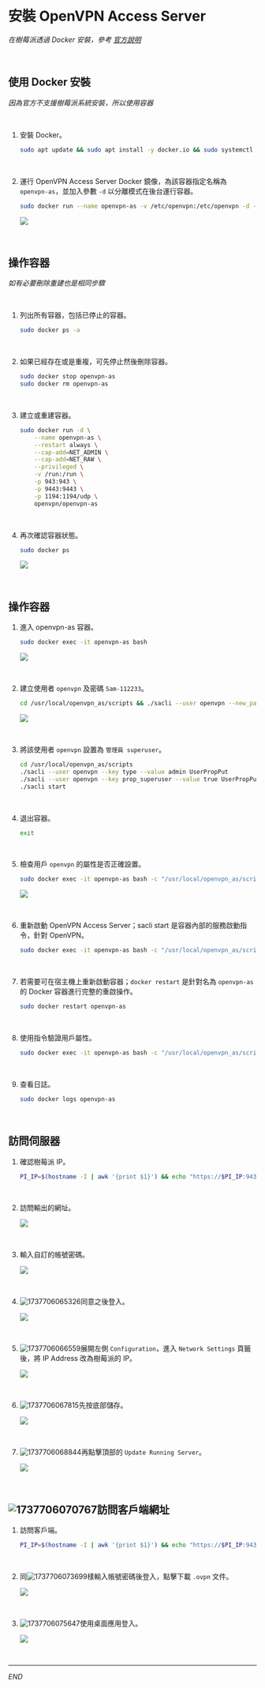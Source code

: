 # 安裝 OpenVPN Access Server

_在樹莓派透過 Docker 安裝，參考 [官方說明](https://as-portal.openvpn.com/instructions/docker/installation)_

<br>

## 使用 Docker 安裝

_因為官方不支援樹莓派系統安裝，所以使用容器_

<br>

1. 安裝 Docker。

    ```bash
    sudo apt update && sudo apt install -y docker.io && sudo systemctl enable --now docker
    ```

<br>

2. 運行 OpenVPN Access Server Docker 鏡像，為該容器指定名稱為 `openvpn-as`，並加入參數 `-d` 以分離模式在後台運行容器。

    ```bash
    sudo docker run --name openvpn-as -v /etc/openvpn:/etc/openvpn -d -p 943:943 -p 9443:9443 -p 1194:1194/udp openvpn/openvpn-as
    ```

    ![](images/img_01.png)

<br>

## 操作容器

_如有必要刪除重建也是相同步驟_

<br>

1. 列出所有容器，包括已停止的容器。

    ```bash
    sudo docker ps -a
    ```

<br>

2. 如果已經存在或是重複，可先停止然後刪除容器。

    ```bash
    sudo docker stop openvpn-as
    sudo docker rm openvpn-as
    ```

<br>

3. 建立或重建容器。

    ```bash
    sudo docker run -d \
        --name openvpn-as \
        --restart always \
        --cap-add=NET_ADMIN \
        --cap-add=NET_RAW \
        --privileged \
        -v /run:/run \
        -p 943:943 \
        -p 9443:9443 \
        -p 1194:1194/udp \
        openvpn/openvpn-as
    ```

<br>

4. 再次確認容器狀態。

    ```bash
    sudo docker ps
    ```

    ![](images/img_03.png)

<br>

## 操作容器

1. 進入 openvpn-as 容器。

    ```bash
    sudo docker exec -it openvpn-as bash
    ```

    ![](images/img_04.png)

<br>

2. 建立使用者 `openvpn` 及密碼 `Sam-112233`。

    ```bash
    cd /usr/local/openvpn_as/scripts && ./sacli --user openvpn --new_pass "Sam-112233" SetLocalPassword
    ```

    ![](images/img_05.png)

<br>

3. 將該使用者 `openvpn` 設置為 `管理員 superuser`。

    ```bash
    cd /usr/local/openvpn_as/scripts
    ./sacli --user openvpn --key type --value admin UserPropPut
    ./sacli --user openvpn --key prop_superuser --value true UserPropPut
    ./sacli start
    ```

<br>

4. 退出容器。

    ```bash
    exit
    ```

<br>

5. 檢查用戶 `openvpn` 的屬性是否正確設置。

    ```bash
    sudo docker exec -it openvpn-as bash -c "/usr/local/openvpn_as/scripts/sacli --user openvpn UserPropGet"
    ```

    ![](images/img_06.png)

<br>

6. 重新啟動 OpenVPN Access Server；sacli start 是容器內部的服務啟動指令，針對 OpenVPN。

    ```bash
    sudo docker exec -it openvpn-as bash -c "/usr/local/openvpn_as/scripts/sacli start"
    ```

<br>

7. 若需要可在宿主機上重新啟動容器；`docker restart` 是針對名為 `openvpn-as` 的 Docker 容器進行完整的重啟操作。

    ```bash
    sudo docker restart openvpn-as
    ```

<br>

8. 使用指令驗證用戶屬性。

    ```bash
    sudo docker exec -it openvpn-as bash -c "/usr/local/openvpn_as/scripts/sacli --user sam6238 UserPropGet"
    ```

<br>

9. 查看日誌。

    ```bash
    sudo docker logs openvpn-as
    ```

<br>

## 訪問伺服器

1. 確認樹莓派 IP。

    ```bash
    PI_IP=$(hostname -I | awk '{print $1}') && echo "https://$PI_IP:943/admin"
    ```

<br>

2. 訪問輸出的網址。

    ![](images/img_02.png)

<br>

3. 輸入自訂的帳號密碼。

    ![](images/img_08.png)

<br>

4. ![1737706065326](image/01_安裝OpenVPNAccessServer/1737706065326.png)同意之後登入。

    ![](images/img_07.png)

<br>

5. ![1737706066559](image/01_安裝OpenVPNAccessServer/1737706066559.png)展開左側 `Configuration`，進入 `Network Settings` 頁籤後，將 IP Address 改為樹莓派的 IP。

    ![](images/img_09.png)

<br>

6. ![1737706067815](image/01_安裝OpenVPNAccessServer/1737706067815.png)先按底部儲存。

    ![](images/img_10.png)

<br>

7. ![1737706068844](image/01_安裝OpenVPNAccessServer/1737706068844.png)再點擊頂部的 `Update Running Server`。

    ![](images/img_11.png)

<br>

## ![1737706070767](image/01_安裝OpenVPNAccessServer/1737706070767.png)訪問客戶端網址

1. 訪問客戶端。

    ```bash
    PI_IP=$(hostname -I | awk '{print $1}') && echo "https://$PI_IP:943/"
    ```

<br>

2. 同![1737706073699](image/01_安裝OpenVPNAccessServer/1737706073699.png)樣輸入帳號密碼後登入，點擊下載 `.ovpn` 文件。

    ![](images/img_12.png)

<br>

3. ![1737706075647](image/01_安裝OpenVPNAccessServer/1737706075647.png)使用桌面應用登入。

    ![](images/img_13.png)

<br>

___

_END_


